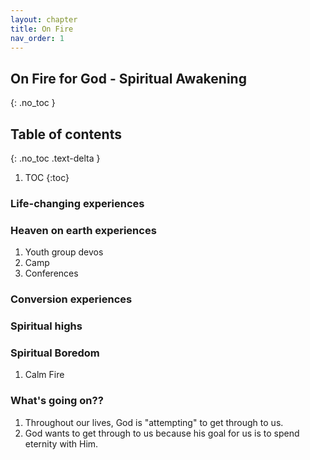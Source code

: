 ```yaml
---
layout: chapter
title: On Fire 
nav_order: 1
---
```


## On Fire for God - Spiritual Awakening
{: .no_toc }

<h2>Table of contents</h2>
{: .no_toc .text-delta }

1. TOC
{:toc}

### Life-changing experiences

### Heaven on earth experiences
1. Youth group devos
1. Camp
1. Conferences

### Conversion experiences

### Spiritual highs

### Spiritual Boredom
1. Calm Fire

### What's going on??
1. Throughout our lives, God is "attempting" to get through to us.
1. God wants to get through to us because his goal for us is to spend eternity with Him.